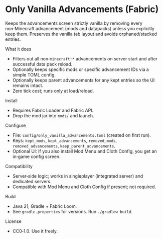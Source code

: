 # Only Vanilla Advancements (Fabric)

Keeps the advancements screen strictly vanilla by removing every non‑Minecraft advancement (mods and datapacks) unless you explicitly keep them. Preserves the vanilla tab layout and avoids orphaned/stacked entries.

What it does
- Filters out all non‑`minecraft:*` advancements on server start and after successful data pack reload.
- Optionally keeps specific mods or specific advancement IDs via a simple TOML config.
- Optionally keeps parent advancements for any kept entries so the UI remains intact.
- Zero tick cost; runs only at load/reload.

Install
- Requires Fabric Loader and Fabric API.
- Drop the mod jar into `mods/` and launch.

Configure
- File: `config/only_vanilla_advancements.toml` (created on first run).
- Keys: `kept_mods`, `kept_advancements`, `removed_mods`, `removed_advancements`, `keep_parent_advancements`.
- Optional UI: If you also install Mod Menu and Cloth Config, you get an in‑game config screen.

Compatibility
- Server‑side logic; works in singleplayer (integrated server) and dedicated servers.
- Compatible with Mod Menu and Cloth Config if present; not required.

Build
- Java 21, Gradle + Fabric Loom.
- See `gradle.properties` for versions. Run `./gradlew build`.

License
- CC0‑1.0. Use it freely.
